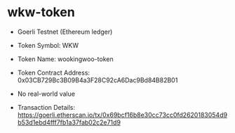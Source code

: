 # wkw-token

- Goerli Testnet (Ethereum ledger)
- Token Symbol: WKW
- Token Name: wookingwoo-token
- Token Contract Address: 0x03CB729Bc3B09B4a3F28C92cA6Dac9Bd84B82B01

- No real-world value
- Transaction Details: <https://goerli.etherscan.io/tx/0x69bcf16b8e30cc73cc0fd2620183054d9b53d1ebd4fff7fb1a37fab02c2e71d9>
